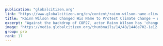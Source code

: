 ```yaml
---
publication: "globalcitizen.org"
link: "https://www.globalcitizen.org/en/content/rainn-wilson-name-climate-change-arctic-cop27/"
title: "Rainn Wilson Has Changed His Name to Protest Climate Change — And You Can Too."
excerpt: "Against the backdrop of COP27, actor Rainn Wilson has 'changed' his name to raise awareness of the climate crisis — and what the Arctic has to do with it."
image: "https://media.globalcitizen.org/thumbnails/14/48/1448e702-1e12-404c-b7a5-bbb7f7e29fe8/ap19250088356480.jpg__1500x670_q85_ALIAS-hero_image_crop_subsampling-2.jpg"
group: pro
rank: 17
---
```

